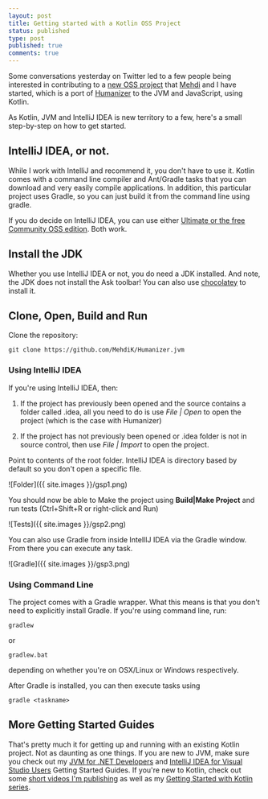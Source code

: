 ```yaml
---
layout: post
title: Getting started with a Kotlin OSS Project
status: published
type: post
published: true
comments: true
---
```


Some conversations yesterday on Twitter led to a few people being interested in contributing to a [new OSS project](https://github.com/MehdiK/Humanizer.jvm) that [Mehdi](https://twitter.com/MehdiKhalili) and I have
started, which is a port of [Humanizer](https://github.com/MehdiK/Humanizer) to the JVM and JavaScript, using Kotlin.


As Kotlin, JVM and IntelliJ IDEA is new territory to a few, here's a small step-by-step on how to get started.

## IntelliJ IDEA, or not.

While I work with IntelliJ and recommend it, you don't have to use it. Kotlin comes with a command line compiler and Ant/Gradle
tasks that you can download and very easily compile applications. In addition, this particular project uses Gradle, so you can just
build it from the command line using gradle.


If you do decide on IntelliJ IDEA, you can use either [Ultimate or the free Community OSS edition](http://www.jetbrains.com/idea/download/). Both work.

## Install the JDK

Whether you use IntelliJ IDEA or not, you do need a JDK installed. And note, the JDK does not install the Ask toolbar!
You can also use [chocolatey](https://chocolatey.org/) to install it.


## Clone, Open, Build and Run

Clone the repository:


    git clone https://github.com/MehdiK/Humanizer.jvm


### Using IntelliJ IDEA

If you're using IntelliJ IDEA, then:

1. If the project has previously been opened and the source contains a folder called .idea, all you need to do is use *File | Open* to open the project (which is the case with Humanizer)

2. If the project has not previously been opened or .idea folder is not in source control, then use *File | Import* to open the project.


Point to contents of the root folder. IntelliJ IDEA is directory based by default so you don't open a specific file.


![Folder]({{ site.images }}/gsp1.png)


You should now be able to Make the project using **Build|Make Project** and run tests (Ctrl+Shift+R or right-click and Run)


![Tests]({{ site.images }}/gsp2.png)

You can also use Gradle from inside IntellIJ IDEA via the Gradle window. From there you can execute any task.


![Gradle]({{ site.images }}/gsp3.png)


### Using Command Line

The project comes with a Gradle wrapper. What this means is that you don't need to explicitly install Gradle.
If you're using command line, run:

    gradlew

or

    gradlew.bat


depending on whether you're on OSX/Linux or Windows respectively.

After Gradle is installed, you can then execute tasks using

    gradle <taskname>


## More Getting Started Guides

That's pretty much it for getting up and running with an existing Kotlin project. Not as daunting as one things. If
you are new to JVM, make sure you check out my [JVM for .NET Developers](http://hadihariri.com/2013/12/29/jvm-minimal-survival-guide-for-the-dotnet-developer/) and [IntelliJ IDEA for Visual Studio Users](http://hadihariri.com/2013/12/29/jvm-minimal-survival-guide-for-the-dotnet-developer/#intellij-idea-for-the-visual-studio-user) Getting Started Guides.
If you're new to Kotlin, check out some [short videos I'm publishing](https://www.youtube.com/playlist?list=PLQ176FUIyIUZ7PWtWmjc9lbMciPjZcnI9) as well as my [Getting Started with Kotlin series](http://hadihariri.com/2012/02/17/the-kotlin-journey-part-i-getting-things-set-up/).
